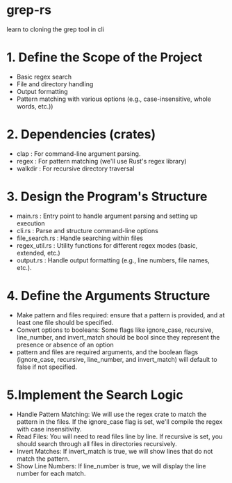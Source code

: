 # grep-rs
learn to cloning the grep tool in cli


# 1. Define the Scope of the Project
- Basic regex search
- File and directory handling
- Output formatting
- Pattern matching with various options (e.g., case-insensitive, whole words,
  etc.))

# 2. Dependencies (crates)
- clap : For command-line argument parsing.
- regex : For pattern matching (we'll use Rust's regex library)
- walkdir : For recursive directory traversal

# 3. Design the Program's Structure
- main.rs : Entry point to handle argument parsing and setting up execution
- cli.rs : Parse and structure command-line options
- file_search.rs : Handle searching within files
- regex_util.rs : Utility functions for different regex modes (basic, extended,
  etc.)
- output.rs : Handle output formatting (e.g., line numbers, file names, etc.).

# 4. Define the Arguments Structure
- Make pattern and files required: ensure that a pattern is provided, and at least one file should be specified.
- Convert options to booleans: Some flags like ignore_case, recursive, line_number, and invert_match should be bool since they represent the presence or absence of an option
- pattern and files are required arguments, and the boolean flags (ignore_case, recursive, line_number, and invert_match) will default to false if not specified.

# 5.Implement the Search Logic
- Handle Pattern Matching: We will use the regex crate to match the pattern in the files. If the ignore_case flag is set, we'll compile the regex with case insensitivity.
- Read Files: You will need to read files line by line. If recursive is set, you should search through all files in directories recursively.
- Invert Matches: If invert_match is true, we will show lines that do not match the pattern.
- Show Line Numbers: If line_number is true, we will display the line number for each match.
